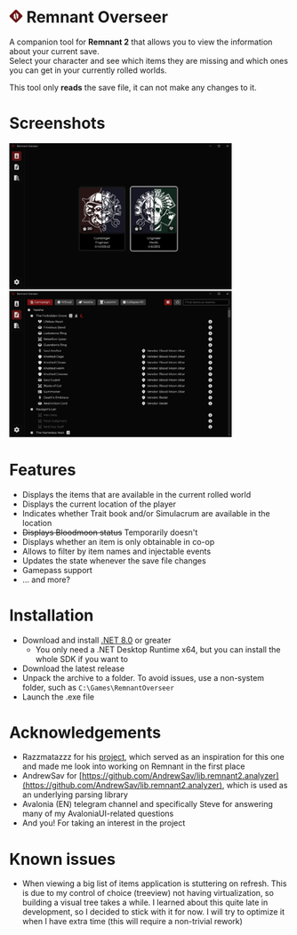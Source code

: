 # <img src="RemnantOverseer/Assets/.github/icon-gh.png" width="24"> Remnant Overseer

A companion tool for **Remnant 2** that allows you to view the information about your current save.<br/>
Select your character and see which items they are missing and which ones you can get in your currently rolled worlds.

This tool only **reads** the save file, it can not make any changes to it.

# Screenshots
<p float="left">
  <img src="RemnantOverseer/Assets/.github/character-view.png" width="400" />
  <img src="RemnantOverseer/Assets/.github/world-view.png" width="400" /> 
</p>

# Features
- Displays the items that are available in the current rolled world
- Displays the current location of the player
- Indicates whether Trait book and/or Simulacrum are available in the location
- ~~Displays Bloodmoon status~~ Temporarily doesn't
- Displays whether an item is only obtainable in co-op
- Allows to filter by item names and injectable events
- Updates the state whenever the save file changes
- Gamepass support
- ... and more?

# Installation
- Download and install [.NET 8.0](https://dotnet.microsoft.com/en-us/download/dotnet/8.0) or greater
  - You only need a .NET Desktop Runtime x64, but you can install the whole SDK if you want to
- Download the latest release
- Unpack the archive to a folder. To avoid issues, use a non-system folder, such as `C:\Games\RemnantOverseer`
- Launch the .exe file

# Acknowledgements
- Razzmatazzz for his [project](https://github.com/Razzmatazzz/RemnantSaveGuardian), which served as an inspiration for this one and made me look into working on Remnant in the first place
- AndrewSav for [https://github.com/AndrewSav/lib.remnant2.analyzer](https://github.com/AndrewSav/lib.remnant2.analyzer), which is used as an underlying parsing library
- Avalonia (EN) telegram channel and specifically Steve for answering many of my AvaloniaUI-related questions
- And you! For taking an interest in the project

# Known issues
- When viewing a big list of items application is stuttering on refresh. This is due to my control of choice (treeview) not having virtualization, so building a visual tree takes a while. I learned about this quite late in development, so I decided to stick with it for now. I will try to optimize it when I have extra time (this will require a non-trivial rework)
